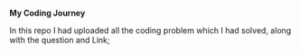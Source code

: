 **My Coding Journey**

In this repo I had uploaded all the coding problem which I had solved, along with the question and Link;
